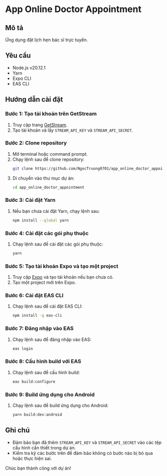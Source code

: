 # App Online Doctor Appointment

## Mô tả
Ứng dụng đặt lịch hẹn bác sĩ trực tuyến.

## Yêu cầu
- Node.js v20.12.1
- Yarn
- Expo CLI
- EAS CLI

## Hướng dẫn cài đặt

### Bước 1: Tạo tài khoản trên GetStream
1. Truy cập trang [GetStream](https://getstream.io/).
2. Tạo tài khoản và lấy `STREAM_API_KEY` và `STREAM_API_SECRET`.

### Bước 2: Clone repository
1. Mở terminal hoặc command prompt.
2. Chạy lệnh sau để clone repository:
    ```sh
    git clone https://github.com/NgocTruong0701/app_online_doctor_appointment.git
    ```
3. Di chuyển vào thư mục dự án:
    ```sh
    cd app_online_doctor_appointment
    ```

### Bước 3: Cài đặt Yarn
1. Nếu bạn chưa cài đặt Yarn, chạy lệnh sau:
    ```sh
    npm install --global yarn
    ```

### Bước 4: Cài đặt các gói phụ thuộc
1. Chạy lệnh sau để cài đặt các gói phụ thuộc:
    ```sh
    yarn
    ```

### Bước 5: Tạo tài khoản Expo và tạo một project
1. Truy cập [Expo](https://expo.dev/) và tạo tài khoản nếu bạn chưa có.
2. Tạo một project mới trên Expo.

### Bước 6: Cài đặt EAS CLI
1. Chạy lệnh sau để cài đặt EAS CLI:
    ```sh
    npm install -g eas-cli
    ```

### Bước 7: Đăng nhập vào EAS
1. Chạy lệnh sau để đăng nhập vào EAS:
    ```sh
    eas login
    ```

### Bước 8: Cấu hình build với EAS
1. Chạy lệnh sau để cấu hình build:
    ```sh
    eas build:configure
    ```

### Bước 9: Build ứng dụng cho Android
1. Chạy lệnh sau để build ứng dụng cho Android:
    ```sh
    yarn build:dev:android
    ```

## Ghi chú
- Đảm bảo bạn đã thêm `STREAM_API_KEY` và `STREAM_API_SECRET` vào các tệp cấu hình cần thiết trong dự án.
- Kiểm tra kỹ các bước trên để đảm bảo không có bước nào bị bỏ qua hoặc thực hiện sai.

Chúc bạn thành công với dự án!
